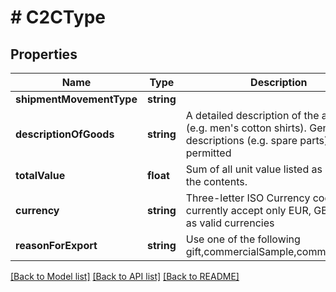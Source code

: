 # # C2CType

## Properties

Name | Type | Description | Notes
------------ | ------------- | ------------- | -------------
**shipmentMovementType** | **string** |  |
**descriptionOfGoods** | **string** | A detailed description of the article (e.g. men&#39;s cotton shirts). General descriptions (e.g. spare parts) are not permitted |
**totalValue** | **float** | Sum of all unit value listed as part of the contents. |
**currency** | **string** | Three-letter ISO Currency code. We currently accept only EUR, GBP &amp; USD as valid currencies | [optional]
**reasonForExport** | **string** | Use one of the following gift,commercialSample,commercialSale | [optional]

[[Back to Model list]](../../README.md#models) [[Back to API list]](../../README.md#endpoints) [[Back to README]](../../README.md)
